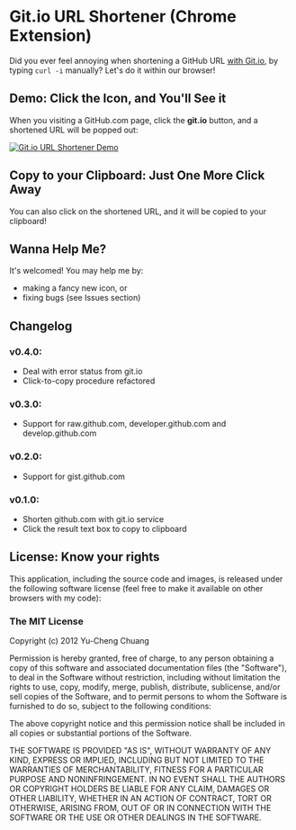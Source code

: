 # Git.io URL Shortener (Chrome Extension)

Did you ever feel annoying when shortening a GitHub URL [with Git.io](http://git.io/help), by typing `curl -i` manually?  Let's do it within our browser!

## Demo: Click the Icon, and You'll See it

When you visiting a GitHub.com page, click the **git.io** button, and a shortened URL will be popped out:

[![Git.io URL Shortener Demo](http://cl.ly/462O1f1r2n0H1j0I0b00/Git.io%20URL%20Shortener%20Demo.png)](http://cl.ly/462O1f1r2n0H1j0I0b00)

## Copy to your Clipboard: Just One More Click Away

You can also click on the shortened URL, and it will be copied to your clipboard!

## Wanna Help Me?

It's welcomed!  You may help me by:

* making a fancy new icon, or
* fixing bugs (see Issues section)

## Changelog

### v0.4.0:

- Deal with error status from git.io
- Click-to-copy procedure refactored

### v0.3.0:

- Support for raw.github.com, developer.github.com and develop.github.com

### v0.2.0:

- Support for gist.github.com

### v0.1.0:

- Shorten github.com with git.io service
- Click the result text box to copy to clipboard

## License: Know your rights

This application, including the source code and images, is released under the following software license (feel free to make it available on other browsers with my code):

### The MIT License

Copyright (c) 2012 Yu-Cheng Chuang

Permission is hereby granted, free of charge, to any person obtaining a copy of this software and associated documentation files (the "Software"), to deal in the Software without restriction, including without limitation the rights to use, copy, modify, merge, publish, distribute, sublicense, and/or sell copies of the Software, and to permit persons to whom the Software is furnished to do so, subject to the following conditions:

The above copyright notice and this permission notice shall be included in all copies or substantial portions of the Software.

THE SOFTWARE IS PROVIDED "AS IS", WITHOUT WARRANTY OF ANY KIND, EXPRESS OR IMPLIED, INCLUDING BUT NOT LIMITED TO THE WARRANTIES OF MERCHANTABILITY, FITNESS FOR A PARTICULAR PURPOSE AND NONINFRINGEMENT. IN NO EVENT SHALL THE AUTHORS OR COPYRIGHT HOLDERS BE LIABLE FOR ANY CLAIM, DAMAGES OR OTHER LIABILITY, WHETHER IN AN ACTION OF CONTRACT, TORT OR OTHERWISE, ARISING FROM, OUT OF OR IN CONNECTION WITH THE SOFTWARE OR THE USE OR OTHER DEALINGS IN THE SOFTWARE.